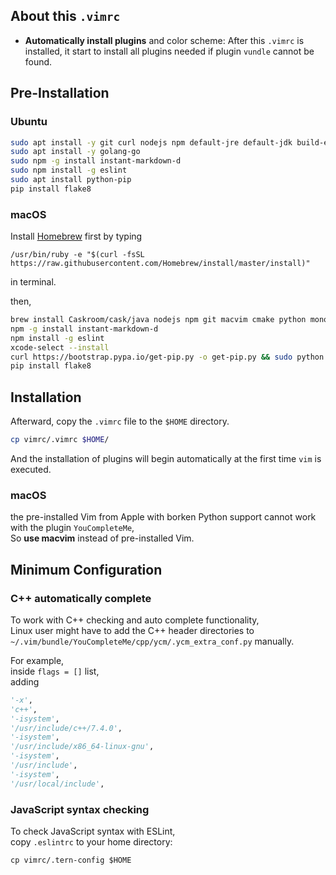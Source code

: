 ## About this ``.vimrc``
- **Automatically install plugins** and color scheme: After this ``.vimrc`` is installed, it start to install all plugins needed if plugin ``vundle`` cannot be found.

## Pre-Installation
### Ubuntu
```bash
sudo apt install -y git curl nodejs npm default-jre default-jdk build-essential cmake python-dev python3-dev clang python mono-complete
sudo apt install -y golang-go
sudo npm -g install instant-markdown-d
sudo npm install -g eslint
sudo apt install python-pip 
pip install flake8
```
### macOS
Install [Homebrew](http://brew.sh/) first by typing

``/usr/bin/ruby -e "$(curl -fsSL https://raw.githubusercontent.com/Homebrew/install/master/install)"``

in terminal.

then,
```bash
brew install Caskroom/cask/java nodejs npm git macvim cmake python mono go
npm -g install instant-markdown-d
npm install -g eslint
xcode-select --install
curl https://bootstrap.pypa.io/get-pip.py -o get-pip.py && sudo python get-pip.py
pip install flake8
```

## Installation
Afterward, copy the ``.vimrc`` file to the ``$HOME`` directory.
```bash
cp vimrc/.vimrc $HOME/
```
And the installation of plugins will begin automatically at the first time ``vim`` is executed.

### macOS
the pre-installed Vim from Apple with borken Python support cannot work with the plugin ``YouCompleteMe``,  
So **use macvim** instead of pre-installed Vim.

## Minimum Configuration
### C++ automatically complete
To work with C++ checking and auto complete functionality,  
Linux user might have to add the C++ header directories to ``~/.vim/bundle/YouCompleteMe/cpp/ycm/.ycm_extra_conf.py`` manually.  
  
For example,  
inside ``flags = []`` list,  
adding  

```py
'-x',
'c++',
'-isystem',
'/usr/include/c++/7.4.0',
'-isystem',
'/usr/include/x86_64-linux-gnu',
'-isystem',
'/usr/include',
'-isystem',
'/usr/local/include',
```

### JavaScript syntax checking
To check JavaScript syntax with ESLint,  
copy ``.eslintrc`` to your home directory:  

```
cp vimrc/.tern-config $HOME
```
